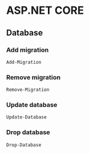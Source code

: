 # ASP.NET CORE

## Database

### Add migration
  
    Add-Migration

### Remove migration
    
    Remove-Migration

### Update database

    Update-Database

### Drop database

    Drop-Database

